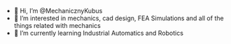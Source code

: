 - 👋 Hi, I’m @MechanicznyKubus
- 👀 I’m interested in mechanics, cad design, FEA Simulations and all of the things related with mechanics
- 🌱 I’m currently learning Industrial Automatics and Robotics

<!---
MechanicznyKubus/MechanicznyKubus is a ✨ special ✨ repository because its `README.md` (this file) appears on your GitHub profile.
You can click the Preview link to take a look at your changes.
--->

